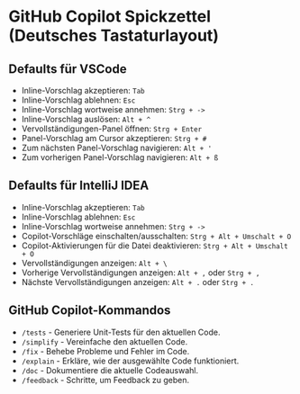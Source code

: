 # GitHub Copilot Spickzettel (Deutsches Tastaturlayout)

## Defaults für VSCode
- Inline-Vorschlag akzeptieren: `Tab`
- Inline-Vorschlag ablehnen: `Esc`
- Inline-Vorschlag wortweise annehmen: `Strg + ->`
- Inline-Vorschlag auslösen: `Alt + ^`
- Vervollständigungen-Panel öffnen: `Strg + Enter`
- Panel-Vorschlag am Cursor akzeptieren: `Strg + #`
- Zum nächsten Panel-Vorschlag navigieren: `Alt + '`
- Zum vorherigen Panel-Vorschlag navigieren: `Alt + ß`

## Defaults für IntelliJ IDEA
- Inline-Vorschlag akzeptieren: `Tab`
- Inline-Vorschlag ablehnen: `Esc`
- Inline-Vorschlag wortweise annehmen: `Strg + ->`
- Copilot-Vorschläge einschalten/ausschalten: `Strg + Alt + Umschalt + O`
- Copilot-Aktivierungen für die Datei deaktivieren: `Strg + Alt + Umschalt + O`
- Vervollständigungen anzeigen: `Alt + \`
- Vorherige Vervollständigungen anzeigen: `Alt + ,` oder `Strg + ,`
- Nächste Vervollständigungen anzeigen: `Alt + .` oder `Strg + .`

## GitHub Copilot-Kommandos
- `/tests` - Generiere Unit-Tests für den aktuellen Code.
- `/simplify` - Vereinfache den aktuellen Code.
- `/fix` - Behebe Probleme und Fehler im Code.
- `/explain` - Erkläre, wie der ausgewählte Code funktioniert.
- `/doc` - Dokumentiere die aktuelle Codeauswahl.
- `/feedback` - Schritte, um Feedback zu geben.




